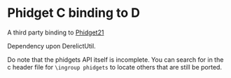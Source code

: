 # Phidget C binding to D
A third party binding to [Phidget21](http://www.phidgets.com/)

Dependency upon DerelictUtil.

Do note that the phidgets API itself is incomplete. You can search for in the c header file for ``\ingroup phidgets`` to locate others that are still be ported.
